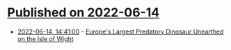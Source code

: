 # [Published on 2022-06-14](index.md)

* [2022-06-14, 14:41:00](https://soylentnews.org/article.pl?sid=22/06/13/1456224&from=rss) - [Europe's Largest Predatory Dinosaur Unearthed on the Isle of Wight](https://soylentnews.org/article.pl?sid=22/06/13/1456224&from=rss)
